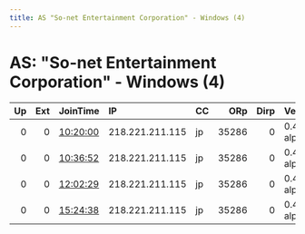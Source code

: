 ```yaml
---
title: AS "So-net Entertainment Corporation" - Windows (4)
---
```


# AS: "So-net Entertainment Corporation" - Windows (4)

|   Up |   Ext | JoinTime                                                                                            | IP              | CC   |   ORp |   Dirp | Version       | Contact   | Nickname   |   eFamMembers |
|-----:|------:|:----------------------------------------------------------------------------------------------------|:----------------|:-----|------:|-------:|:--------------|:----------|:-----------|--------------:|
|    0 |     0 | [10:20:00](https://metrics.torproject.org/rs.html#details/524CCD729ACD96DF1B2B7066136BA3B25ABAA88D) | 218.221.211.115 | jp   | 35286 |      0 | 0.4.2.1-alpha | None      | default    |             1 |
|    0 |     0 | [10:36:52](https://metrics.torproject.org/rs.html#details/67A6FE2521C72B74738DB52123522464CEA425E4) | 218.221.211.115 | jp   | 35286 |      0 | 0.4.2.2-alpha | None      | default    |             1 |
|    0 |     0 | [12:02:29](https://metrics.torproject.org/rs.html#details/AFF14FF5EC82BFF01237A55C4B6DF80537EEEF19) | 218.221.211.115 | jp   | 35286 |      0 | 0.4.2.2-alpha | None      | default    |             1 |
|    0 |     0 | [15:24:38](https://metrics.torproject.org/rs.html#details/6F99C5A5BB1F9EF7FDBBC66B367FC82E59584BF0) | 218.221.211.115 | jp   | 35286 |      0 | 0.4.2.2-alpha | None      | default    |             1 |
